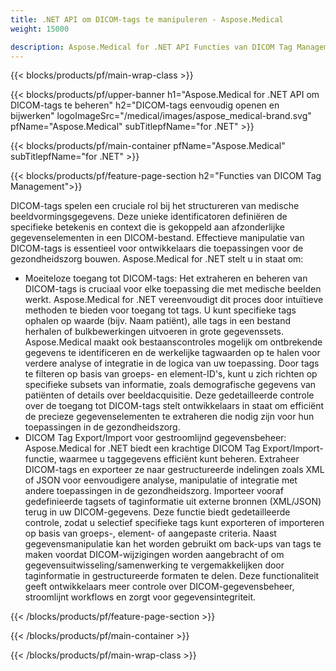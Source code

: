 ```yaml
---
title: .NET API om DICOM-tags te manipuleren - Aspose.Medical
weight: 15000

description: Aspose.Medical for .NET API Functies van DICOM Tag Management
---
```


{{< blocks/products/pf/main-wrap-class >}}

{{< blocks/products/pf/upper-banner h1="Aspose.Medical for .NET API om DICOM-tags te beheren" h2="DICOM-tags eenvoudig openen en bijwerken" logoImageSrc="/medical/images/aspose_medical-brand.svg" pfName="Aspose.Medical" subTitlepfName="for .NET" >}}

{{< blocks/products/pf/main-container pfName="Aspose.Medical" subTitlepfName="for .NET" >}}

{{< blocks/products/pf/feature-page-section h2="Functies van DICOM Tag Management">}}

<p>DICOM-tags spelen een cruciale rol bij het structureren van medische beeldvormingsgegevens. Deze unieke identificatoren definiëren de specifieke betekenis en context die is gekoppeld aan afzonderlijke gegevenselementen in een DICOM-bestand. Effectieve manipulatie van DICOM-tags is essentieel voor ontwikkelaars die toepassingen voor de gezondheidszorg bouwen. Aspose.Medical for .NET stelt u in staat om:</p>

<ul>
<li>Moeiteloze toegang tot DICOM-tags: Het extraheren en beheren van DICOM-tags is cruciaal voor elke toepassing die met medische beelden werkt. Aspose.Medical for .NET vereenvoudigt dit proces door intuïtieve methoden te bieden voor toegang tot tags. U kunt specifieke tags ophalen op waarde (bijv. Naam patiënt), alle tags in een bestand herhalen of bulkbewerkingen uitvoeren in grote gegevenssets. Aspose.Medical maakt ook bestaanscontroles mogelijk om ontbrekende gegevens te identificeren en de werkelijke tagwaarden op te halen voor verdere analyse of integratie in de logica van uw toepassing. Door tags te filteren op basis van groeps- en element-ID's, kunt u zich richten op specifieke subsets van informatie, zoals demografische gegevens van patiënten of details over beeldacquisitie. Deze gedetailleerde controle over de toegang tot DICOM-tags stelt ontwikkelaars in staat om efficiënt de precieze gegevenselementen te extraheren die nodig zijn voor hun toepassingen in de gezondheidszorg.</li>
<li>DICOM Tag Export/Import voor gestroomlijnd gegevensbeheer: Aspose.Medical for .NET biedt een krachtige DICOM Tag Export/Import-functie, waarmee u taggegevens efficiënt kunt beheren. Extraheer DICOM-tags en exporteer ze naar gestructureerde indelingen zoals XML of JSON voor eenvoudigere analyse, manipulatie of integratie met andere toepassingen in de gezondheidszorg. Importeer vooraf gedefinieerde tagsets of taginformatie uit externe bronnen (XML/JSON) terug in uw DICOM-gegevens. Deze functie biedt gedetailleerde controle, zodat u selectief specifieke tags kunt exporteren of importeren op basis van groeps-, element- of aangepaste criteria. Naast gegevensmanipulatie kan het worden gebruikt om back-ups van tags te maken voordat DICOM-wijzigingen worden aangebracht of om gegevensuitwisseling/samenwerking te vergemakkelijken door taginformatie in gestructureerde formaten te delen. Deze functionaliteit geeft ontwikkelaars meer controle over DICOM-gegevensbeheer, stroomlijnt workflows en zorgt voor gegevensintegriteit.</li>
</ul>

{{< /blocks/products/pf/feature-page-section >}}

{{< /blocks/products/pf/main-container >}}

{{< /blocks/products/pf/main-wrap-class >}}